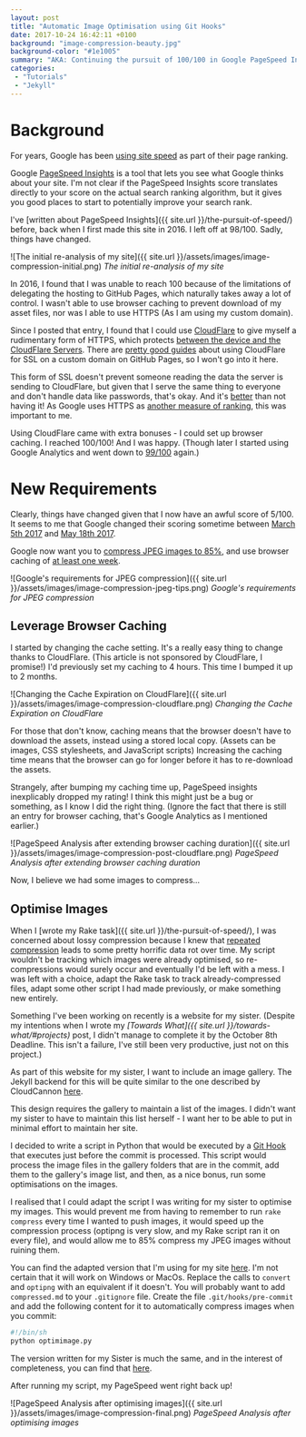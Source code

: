 ```yaml
---
layout: post
title: "Automatic Image Optimisation using Git Hooks"
date: 2017-10-24 16:42:11 +0100
background: "image-compression-beauty.jpg"
background-color: "#1e1005"
summary: "AKA: Continuing the pursuit of 100/100 in Google PageSpeed Insights."
categories:
 - "Tutorials"
 - "Jekyll"
---
```


Background
==========

For years, Google has been 
[using site speed](https://webmasters.googleblog.com/2010/04/using-site-speed-in-web-search-ranking.html) 
as part of their page ranking.
 
Google [PageSpeed Insights](https://developers.google.com/speed/pagespeed/insights/)
is a tool that lets you see what Google thinks about your site. 
I'm not clear if the PageSpeed Insights score translates directly
to your score on the actual search ranking algorithm,
but it gives you good places to start to potentially improve your search rank.

I've [written about PageSpeed Insights]({{ site.url }}/the-pursuit-of-speed/) before,
back when I first made this site in 2016. I left off at 98/100.
Sadly, things have changed.

![The initial re-analysis of my site]({{ site.url }}/assets/images/image-compression-initial.png)
*The initial re-analysis of my site*

In 2016, I found that I was unable to reach 100
because of the limitations of delegating the hosting to GitHub Pages,
which naturally takes away a lot of control.
I wasn't able to use browser caching to prevent download of my asset files,
nor was I able to use HTTPS (As I am using my custom domain).

Since I posted that entry, 
I found that I could use [CloudFlare](https://www.cloudflare.com)
to give myself a rudimentary form of HTTPS, which protects 
[between the device and the CloudFlare Servers](https://blog.cloudflare.com/content/images/illustration-flexible-ssl.png).
There are [pretty good guides](https://blog.webjeda.com/jekyll-ssl/#ssl-on-custom-domain)
about using CloudFlare for SSL on a custom domain on GitHub Pages,
so I won't go into it here.

This form of SSL doesn't prevent someone reading the data the server is sending to
CloudFlare, but given that I serve the same thing to everyone and don't handle
data like passwords, that's okay.
And it's [better](https://www.troyhunt.com/cloudflare-ssl-and-unhealthy-security-absolutism/#whyyoushouldbeusingcloudflare) than not having it!
As Google uses HTTPS as [another measure of ranking](https://webmasters.googleblog.com/2014/08/https-as-ranking-signal.html), 
this was important to me.

Using CloudFlare came with extra bonuses - I could set up browser caching.
I reached 100/100! And I was happy. 
(Though later I started using Google Analytics and went down to [99/100](https://stackoverflow.com/questions/29162881/) again.)

New Requirements
================

Clearly, things have changed given that I now have an awful score of 5/100.
It seems to me that Google changed their scoring sometime between
[March 5th 2017](http://web.archive.org/web/20170305044027/https://developers.google.com/speed/docs/insights/OptimizeImages)
and [May 18th 2017](http://web.archive.org/web/20170516170210/https://developers.google.com/speed/docs/insights/OptimizeImages).

Google now want you to [compress JPEG images to 85%](https://developers.google.com/speed/docs/insights/OptimizeImages),
and use browser caching of [at least one week](https://developers.google.com/speed/docs/insights/LeverageBrowserCaching).
 
![Google's requirements for JPEG compression]({{ site.url }}/assets/images/image-compression-jpeg-tips.png)
*Google's requirements for JPEG compression*

Leverage Browser Caching
------------------------

I started by changing the cache setting.
It's a really easy thing to change thanks to CloudFlare.
(This article is not sponsored by CloudFlare, I promise!)
I'd previously set my caching to 4 hours. This time I bumped it up to 2 months.

![Changing the Cache Expiration on CloudFlare]({{ site.url }}/assets/images/image-compression-cloudflare.png)
*Changing the Cache Expiration on CloudFlare*

For those that don't know, caching means that the browser doesn't have to
download the assets, instead using a stored local copy. 
(Assets can be images, CSS stylesheets, and JavaScript scripts)
Increasing the caching time means that the browser can go for longer
before it has to re-download the assets.

Strangely, after bumping my caching time up,
PageSpeed insights inexplicably dropped my rating!
I think this might just be a bug or something, as I know I did the right thing.
(Ignore the fact that there is still an entry for browser caching,
that's Google Analytics as I mentioned earlier.)

![PageSpeed Analysis after extending browser caching duration]({{ site.url }}/assets/images/image-compression-post-cloudflare.png)
*PageSpeed Analysis after extending browser caching duration*

Now, I believe we had some images to compress...

Optimise Images
---------------

When I [wrote my Rake task]({{ site.url }}/the-pursuit-of-speed/),
I was concerned about lossy compression because I knew that
[repeated compression](https://www.youtube.com/watch?v=NssbjwuWYYI)
leads to some pretty horrific data rot over time.
My script wouldn't be tracking which images were already optimised,
so re-compressions would surely occur and eventually I'd be left with a mess.
I was left with a choice, adapt the Rake task to track already-compressed
files, adapt some other script I had made previously,
or make something new entirely.

Something I've been working on recently is a website for my sister.
(Despite my intentions when I wrote my *[Towards What]({{ site.url }}/towards-what/#projects)*
post, I didn't manage to complete it by the October 8th Deadline.
This isn't a failure, I've still been very productive, just not on this project.)

As part of this website for my sister, I want to include an image gallery.
The Jekyll backend for this will be quite similar to the one described by
CloudCannon [here](https://learn.cloudcannon.com/jekyll/photo-gallery/).

This design requires the gallery to maintain a list of the images.
I didn't want my sister to have to maintain this list herself -
I want her to be able to put in minimal effort to maintain her site.

I decided to write a script in Python that would be executed by a
[Git Hook](https://git-scm.com/book/gr/v2/Customizing-Git-Git-Hooks)
that executes just before the commit is processed. 
This script would process the image files in the gallery folders
that are in the commit, add them to the gallery's image list,
and then, as a nice bonus, run some optimisations on the images.

I realised that I could adapt the script I was writing for my sister to optimise my images.
This would prevent me from having to remember to run `rake compress` every
time I wanted to push images, it would speed up the compression process
(optipng is very slow, and my Rake script ran it on every file),
and would allow me to 85% compress my JPEG images without ruining them.

You can find the adapted version that I'm using for my site [here](https://raw.githubusercontent.com/Jetroid/jetroid.github.io/master/optimimage.py).
I'm not certain that it will work on Windows or MacOs.
Replace the calls to `convert` and `optipng` with an equivalent if it doesn't.
You will probably want to add `compressed.md` to your `.gitignore` file.
Create the file `.git/hooks/pre-commit` and add the following content for it
to automatically compress images when you commit:

```bash
#!/bin/sh
python optimimage.py
```

The version written for my Sister is much the same, and in the interest of
completeness, you can find that [here](https://raw.githubusercontent.com/amberroseholt/amberroseholt.github.io/master/optimimage.py).

After running my script, my PageSpeed went right back up!

![PageSpeed Analysis after optimising images]({{ site.url }}/assets/images/image-compression-final.png)
*PageSpeed Analysis after optimising images*

